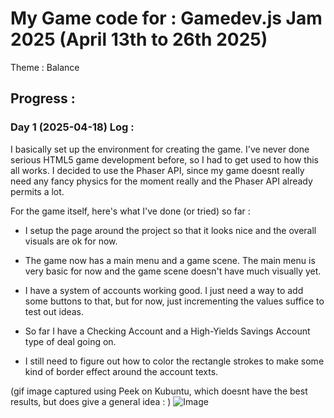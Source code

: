 # My Game code for : Gamedev.js Jam 2025 (April 13th to 26th 2025)

Theme : Balance

## Progress :

### Day 1 (2025-04-18) Log :

I basically set up the environment for creating the game.
I've never done serious HTML5 game development before, so I had to get used to how this all works.
I decided to use the Phaser API, since my game doesnt really need any fancy physics for the moment really and the Phaser API already permits a lot.


For the game itself, here's what I've done (or tried) so far :

- I setup the page around the project so that it looks nice and the overall visuals are ok for now.

- The game now has a main menu and a game scene. The main menu is very basic for now and the game scene doesn't have much visually yet.

- I have a system of accounts working good. I just need a way to add some buttons to that, but for now, just incrementing the values suffice to test out ideas.

- So far I have a Checking Account and a High-Yields Savings Account type of deal going on.

- I still need to figure out how to color the rectangle strokes to make some kind of border effect around the account texts.

(gif image captured using Peek on Kubuntu, which doesnt have the best results, but does give a general idea : )
![Image](https://github.com/user-attachments/assets/acaf9d2f-f846-429f-8bae-faee9e499cbf)

